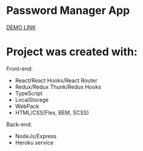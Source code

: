 # Password Manager App
[DEMO LINK](https://pas-manager.herokuapp.com/)

# Project was created with:
Front-end:
- React/React Hooks/React Router
- Redux/Redux Thunk/Redux Hooks
- TypeScript
- LocalStorage
- WebPack
- HTML/CSS(Flex, BEM, SCSS)

 Back-end:
- NodeJs/Express
- Heroku service
